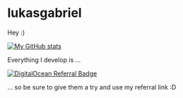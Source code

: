 # lukasgabriel

Hey :)

[![My GitHub stats](https://github-readme-stats-lukasgabriel.vercel.app/api?username=lukasgabriel&count_private=true&show_icons=true&theme=radical&include_all_commits=true)](https://github.com/lukasgabriel)

Everything I develop is ...

<a href="https://www.digitalocean.com/?refcode=d3e7d4de0c83&utm_campaign=Referral_Invite&utm_medium=Referral_Program&utm_source=badge"><img src="https://web-platforms.sfo2.cdn.digitaloceanspaces.com/WWW/Badge%201.svg" alt="DigitalOcean Referral Badge" /></a>

... so be sure to give them a try and use my referral link  :D
